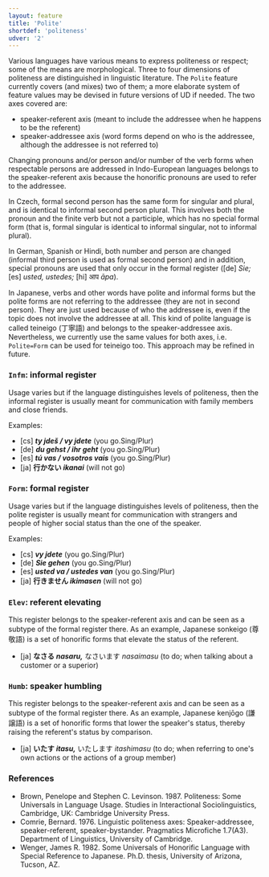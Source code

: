 ```yaml
---
layout: feature
title: 'Polite'
shortdef: 'politeness'
udver: '2'
---
```


Various languages have various means to express politeness or respect; some
of the means are morphological. Three to four dimensions of politeness are
distinguished in linguistic literature. The `Polite` feature currently covers
(and mixes) two of them; a more elaborate system of feature values may be
devised in future versions of UD if needed. The two axes covered are:

* speaker-referent axis (meant to include the addressee when he happens to be the referent)
* speaker-addressee axis (word forms depend on who is the addressee, although the addressee is not referred to)

Changing pronouns and/or person and/or number of the verb forms when respectable
persons are addressed in Indo-European languages belongs to the speaker-referent
axis because the honorific pronouns are used to refer to the addressee.

In Czech, formal second person has the same form for singular and plural, and
is identical to informal second person plural. This involves both the pronoun
and the finite verb but not a participle, which has no special formal form
(that is, formal singular is identical to informal singular, not to informal plural).

In German, Spanish or Hindi, both number and person are changed (informal third
person is used as formal second person) and in addition, special pronouns are used
that only occur in the formal register ([de] _Sie;_ [es] _usted, ustedes;_
[hi] आप _āpa_).

In Japanese, verbs and other words have polite and informal forms but the polite
forms are not referring to the addressee (they are not in second person). They
are just used because of who the addressee is, even if the topic does not
involve the addressee at all. This kind of polite language is called teineigo (丁寧語)
and belongs to the speaker-addressee axis. Nevertheless, we currently use the
same values for both axes, i.e. `Polite=Form` can be used for teineigo too.
This approach may be refined in future.

### `Infm`: informal register

Usage varies but if the language distinguishes levels of politeness, then
the informal register is usually meant for communication with family
members and close friends.

Examples:

* [cs] _<b>ty jdeš / vy jdete</b>_ (you go.Sing/Plur)
* [de] _<b>du gehst / ihr geht</b>_ (you go.Sing/Plur)
* [es] _<b>tú vas / vosotros vais</b>_ (you go.Sing/Plur)
* [ja] <b>行かない _ikanai_</b> (will not go)

### `Form`: formal register

Usage varies but if the language distinguishes levels of politeness, then
the polite register is usually meant for communication with strangers
and people of higher social status than the one of the speaker.

Examples:

* [cs] _<b>vy jdete</b>_ (you go.Sing/Plur)
* [de] _<b>Sie gehen</b>_ (you go.Sing/Plur)
* [es] _<b>usted va / ustedes van</b>_ (you go.Sing/Plur)
* [ja] <b>行きません _ikimasen_</b> (will not go)

### `Elev`: referent elevating

This register belongs to the speaker-referent axis and can be seen as a subtype
of the formal register there. As an example, Japanese sonkeigo (尊敬語) is a set
of honorific forms that elevate the status of the referent.

* [ja] <b>なさる _nasaru,_</b> なさいます _nasaimasu_ (to do; when talking about a customer or a superior)

### `Humb`: speaker humbling

This register belongs to the speaker-referent axis and can be seen as a subtype
of the formal register there. As an example, Japanese kenjōgo (謙譲語) is a set
of honorific forms that lower the speaker's status, thereby raising the referent's
status by comparison.

* [ja] <b>いたす _itasu,_</b> いたします _itashimasu_ (to do; when referring to one's own actions or the actions of a group member)

### References

* Brown, Penelope and Stephen C. Levinson. 1987. Politeness: Some Universals in Language Usage. Studies in Interactional Sociolinguistics, Cambridge, UK: Cambridge University Press.
* Comrie, Bernard. 1976. Linguistic politeness axes: Speaker-addressee, speaker-referent, speaker-bystander. Pragmatics Microfiche 1.7(A3). Department of Linguistics, University of
Cambridge.
* Wenger, James R. 1982. Some Universals of Honorific Language with Special Reference to Japanese. Ph.D. thesis, University of Arizona, Tucson, AZ.
